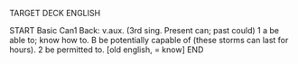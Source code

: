 TARGET DECK
ENGLISH

START
Basic
Can1
Back: v.aux. (3rd sing. Present can; past could) 1 a be able to; know how to. B be potentially capable of (these storms can last for hours). 2 be permitted to. [old english, = know]
END
